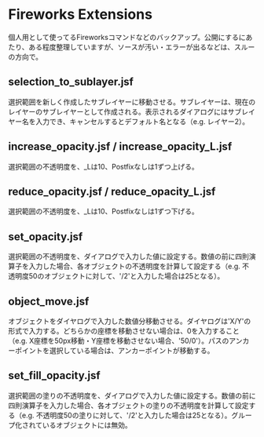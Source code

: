 Fireworks Extensions
====================

個人用として使ってるFireworksコマンドなどのバックアップ。公開にするにあたり、ある程度整理していますが、ソースが汚い・エラーが出るなどは、スルーの方向で。

## selection_to_sublayer.jsf

選択範囲を新しく作成したサブレイヤーに移動させる。サブレイヤーは、現在のレイヤーのサブレイヤーとして作成される。表示されるダイアログにはサブレイヤー名を入力でき、キャンセルするとデフォルト名となる（e.g. レイヤー2）。

## increase_opacity.jsf / increase_opacity_L.jsf

選択範囲の不透明度を、_Lは10、Postfixなしは1ずつ上げる。

## reduce_opacity.jsf / reduce_opacity_L.jsf

選択範囲の不透明度を、_Lは10、Postfixなしは1ずつ下げる。

## set_opacity.jsf

選択範囲の不透明度を、ダイアログで入力した値に設定する。数値の前に四則演算子を入力した場合、各オブジェクトの不透明度を計算して設定する（e.g. 不透明度50のオブジェクトに対して、'/2'と入力した場合は25となる）。

## object_move.jsf

オブジェクトをダイヤログで入力した数値分移動させる。ダイヤログは'X/Y'の形式で入力する。どちらかの座標を移動させない場合は、0を入力すること（e.g. X座標を50px移動・Y座標を移動させない場合、'50/0'）。パスのアンカーポイントを選択している場合は、アンカーポイントが移動する。

## set_fill_opacity.jsf

選択範囲の塗りの不透明度を、ダイアログで入力した値に設定する。数値の前に四則演算子を入力した場合、各オブジェクトの塗りの不透明度を計算して設定する（e.g. 不透明度50の塗りに対して、'/2'と入力した場合は25となる）。グループ化されているオブジェクトには無効。

